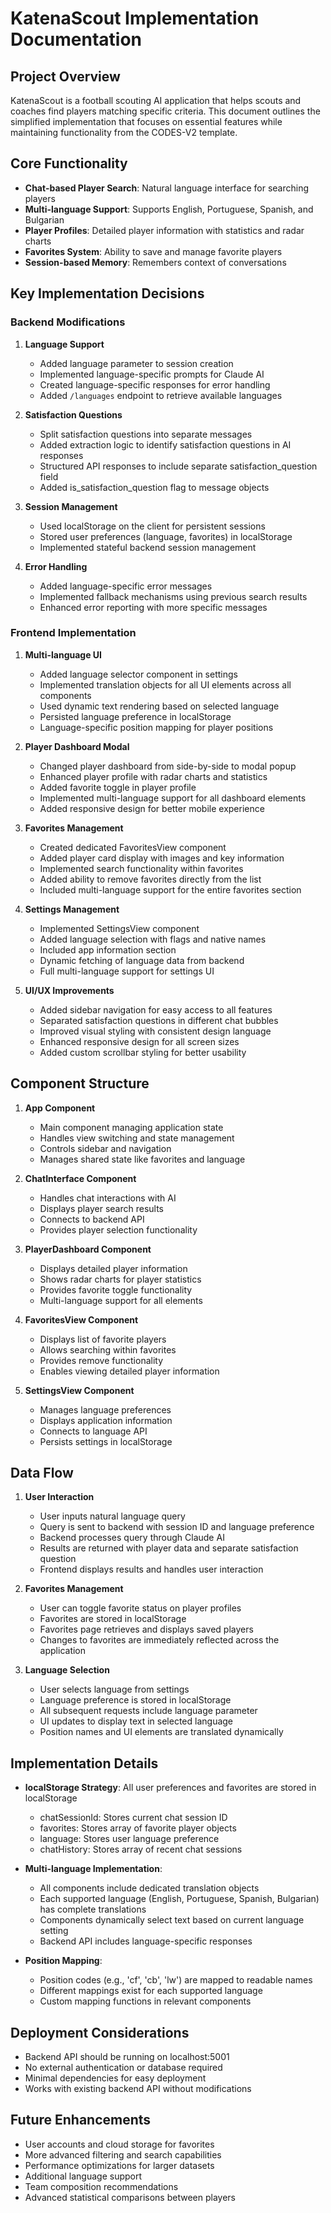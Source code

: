 # KatenaScout Implementation Documentation

## Project Overview

KatenaScout is a football scouting AI application that helps scouts and coaches find players matching specific criteria. This document outlines the simplified implementation that focuses on essential features while maintaining functionality from the CODES-V2 template.

## Core Functionality

- **Chat-based Player Search**: Natural language interface for searching players
- **Multi-language Support**: Supports English, Portuguese, Spanish, and Bulgarian
- **Player Profiles**: Detailed player information with statistics and radar charts
- **Favorites System**: Ability to save and manage favorite players
- **Session-based Memory**: Remembers context of conversations

## Key Implementation Decisions

### Backend Modifications

1. **Language Support**
   - Added language parameter to session creation
   - Implemented language-specific prompts for Claude AI
   - Created language-specific responses for error handling
   - Added `/languages` endpoint to retrieve available languages

2. **Satisfaction Questions**
   - Split satisfaction questions into separate messages
   - Added extraction logic to identify satisfaction questions in AI responses
   - Structured API responses to include separate satisfaction_question field
   - Added is_satisfaction_question flag to message objects

3. **Session Management**
   - Used localStorage on the client for persistent sessions
   - Stored user preferences (language, favorites) in localStorage
   - Implemented stateful backend session management

4. **Error Handling**
   - Added language-specific error messages
   - Implemented fallback mechanisms using previous search results
   - Enhanced error reporting with more specific messages

### Frontend Implementation

1. **Multi-language UI**
   - Added language selector component in settings
   - Implemented translation objects for all UI elements across all components
   - Used dynamic text rendering based on selected language
   - Persisted language preference in localStorage
   - Language-specific position mapping for player positions

2. **Player Dashboard Modal**
   - Changed player dashboard from side-by-side to modal popup
   - Enhanced player profile with radar charts and statistics
   - Added favorite toggle in player profile
   - Implemented multi-language support for all dashboard elements
   - Added responsive design for better mobile experience

3. **Favorites Management**
   - Created dedicated FavoritesView component
   - Added player card display with images and key information
   - Implemented search functionality within favorites
   - Added ability to remove favorites directly from the list
   - Included multi-language support for the entire favorites section

4. **Settings Management**
   - Implemented SettingsView component
   - Added language selection with flags and native names
   - Included app information section
   - Dynamic fetching of language data from backend
   - Full multi-language support for settings UI

5. **UI/UX Improvements**
   - Added sidebar navigation for easy access to all features
   - Separated satisfaction questions in different chat bubbles
   - Improved visual styling with consistent design language
   - Enhanced responsive design for all screen sizes
   - Added custom scrollbar styling for better usability

## Component Structure

1. **App Component**
   - Main component managing application state
   - Handles view switching and state management
   - Controls sidebar and navigation
   - Manages shared state like favorites and language

2. **ChatInterface Component**
   - Handles chat interactions with AI
   - Displays player search results
   - Connects to backend API
   - Provides player selection functionality

3. **PlayerDashboard Component**
   - Displays detailed player information
   - Shows radar charts for player statistics
   - Provides favorite toggle functionality
   - Multi-language support for all elements

4. **FavoritesView Component**
   - Displays list of favorite players
   - Allows searching within favorites
   - Provides remove functionality
   - Enables viewing detailed player information

5. **SettingsView Component**
   - Manages language preferences
   - Displays application information
   - Connects to language API
   - Persists settings in localStorage

## Data Flow

1. **User Interaction**
   - User inputs natural language query
   - Query is sent to backend with session ID and language preference
   - Backend processes query through Claude AI
   - Results are returned with player data and separate satisfaction question
   - Frontend displays results and handles user interaction

2. **Favorites Management**
   - User can toggle favorite status on player profiles
   - Favorites are stored in localStorage
   - Favorites page retrieves and displays saved players
   - Changes to favorites are immediately reflected across the application

3. **Language Selection**
   - User selects language from settings
   - Language preference is stored in localStorage
   - All subsequent requests include language parameter
   - UI updates to display text in selected language
   - Position names and UI elements are translated dynamically

## Implementation Details

- **localStorage Strategy**: All user preferences and favorites are stored in localStorage
  - chatSessionId: Stores current chat session ID
  - favorites: Stores array of favorite player objects
  - language: Stores user language preference
  - chatHistory: Stores array of recent chat sessions

- **Multi-language Implementation**:
  - All components include dedicated translation objects
  - Each supported language (English, Portuguese, Spanish, Bulgarian) has complete translations
  - Components dynamically select text based on current language setting
  - Backend API includes language-specific responses

- **Position Mapping**:
  - Position codes (e.g., 'cf', 'cb', 'lw') are mapped to readable names
  - Different mappings exist for each supported language
  - Custom mapping functions in relevant components

## Deployment Considerations

- Backend API should be running on localhost:5001
- No external authentication or database required
- Minimal dependencies for easy deployment
- Works with existing backend API without modifications

## Future Enhancements

- User accounts and cloud storage for favorites
- More advanced filtering and search capabilities
- Performance optimizations for larger datasets
- Additional language support
- Team composition recommendations
- Advanced statistical comparisons between players